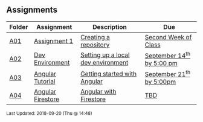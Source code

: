 ## Assignments
| Folder | Assignment | Description | Due|
 | ------------|------------|------------|------------|
 | [A01](/Users/griffin/Code/Courses/4443-Mobile-Apps/tree/master/Assignments/A01) | [ Assignment 1 ](/Users/griffin/Code/Courses/4443-Mobile-Apps/tree/master/Assignments/A01) | [ Creating a repository](/Users/griffin/Code/Courses/4443-Mobile-Apps/tree/master/Assignments/A01) | [Second Week of Class](/Users/griffin/Code/Courses/4443-Mobile-Apps/tree/master/Assignments/A01) |
 | [A02](/Users/griffin/Code/Courses/4443-Mobile-Apps/tree/master/Assignments/A02) | [ Dev Environment ](/Users/griffin/Code/Courses/4443-Mobile-Apps/tree/master/Assignments/A02) | [ Setting up a local dev environment](/Users/griffin/Code/Courses/4443-Mobile-Apps/tree/master/Assignments/A02) | [September 14<sup>th</sup> by 5:00 pm](/Users/griffin/Code/Courses/4443-Mobile-Apps/tree/master/Assignments/A02) |
 | [A03](/Users/griffin/Code/Courses/4443-Mobile-Apps/tree/master/Assignments/A03) | [ Angular Tutorial ](/Users/griffin/Code/Courses/4443-Mobile-Apps/tree/master/Assignments/A03) | [ Getting started with Angular](/Users/griffin/Code/Courses/4443-Mobile-Apps/tree/master/Assignments/A03) | [September 21<sup>th</sup> by 5:00pm](/Users/griffin/Code/Courses/4443-Mobile-Apps/tree/master/Assignments/A03) |
 | [A04](/Users/griffin/Code/Courses/4443-Mobile-Apps/tree/master/Assignments/A04) | [ Angular Firestore ](/Users/griffin/Code/Courses/4443-Mobile-Apps/tree/master/Assignments/A04) | [ Angular with Firestore](/Users/griffin/Code/Courses/4443-Mobile-Apps/tree/master/Assignments/A04) | [TBD](/Users/griffin/Code/Courses/4443-Mobile-Apps/tree/master/Assignments/A04) |

<sup>Last Updated: 2018-09-20 (Thu @ 14:48)</sup>